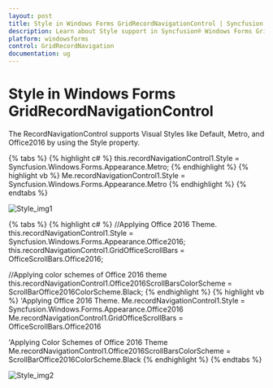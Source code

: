 ```yaml
---
layout: post
title: Style in Windows Forms GridRecordNavigationControl | Syncfusion
description: Learn about Style support in Syncfusion® Windows Forms GridRecordNavigationControl, its elements and more details.
platform: windowsforms
control: GridRecordNavigation
documentation: ug
---
```


# Style in Windows Forms GridRecordNavigationControl

The RecordNavigationControl supports Visual Styles like Default, Metro, and Office2016 by using the Style property. 

{% tabs %}
{% highlight c# %}
this.recordNavigationControl1.Style = Syncfusion.Windows.Forms.Appearance.Metro;
{% endhighlight  %}
{% highlight vb %}
Me.recordNavigationControl1.Style = Syncfusion.Windows.Forms.Appearance.Metro
{% endhighlight  %}
{% endtabs %}

![Style_img1](Style_images/Style_img1.png) 

{% tabs %}
{% highlight c# %}
//Applying Office 2016 Theme.
this.recordNavigationControl1.Style = Syncfusion.Windows.Forms.Appearance.Office2016;
this.recordNavigationControl1.GridOfficeScrollBars = OfficeScrollBars.Office2016;

//Applying color schemes of Office 2016 theme
this.recordNavigationControl1.Office2016ScrollBarsColorScheme = ScrollBarOffice2016ColorScheme.Black;
{% endhighlight  %}
{% highlight vb %}
'Applying Office 2016 Theme.
Me.recordNavigationControl1.Style = Syncfusion.Windows.Forms.Appearance.Office2016
Me.recordNavigationControl1.GridOfficeScrollBars = OfficeScrollBars.Office2016

'Applying Color Schemes of Office 2016 Theme
Me.recordNavigationControl1.Office2016ScrollBarsColorScheme = ScrollBarOffice2016ColorScheme.Black
{% endhighlight  %}
{% endtabs %}

![Style_img2](Style_images/Style_img2.png) 
